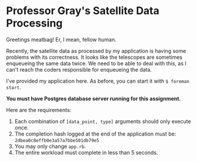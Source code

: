 # Professor Gray's Satellite Data Processing

Greetings meatbag! Er, I mean, fellow human.

Recently, the satellite data as processed by my application is having some problems with its correctness. It looks like the telescopes are sometimes enqueueing the same data twice. We need to be able to deal with this, as I can't reach the coders responsible for enqueueing the data.

I've provided my application here. As before, you can start it with `$ foreman start`.

**You must have Postgres database server running for this assignment.**

Here are the requirements:

1. Each combination of `[data_point, type]` arguments should only execute once.
2. The completion hash logged at the end of the application must be: `2dbea0c8effb0e3a57a7bbe501db79e5`
3. You may only change `app.rb`.
4. The entire workload must complete in less than 5 seconds.